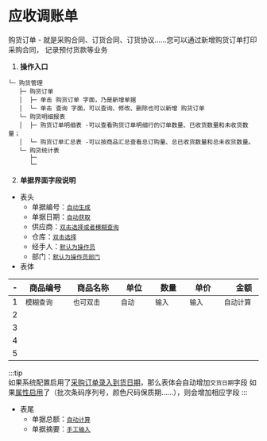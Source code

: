 # 应收调账单 <Badge text="尽消存" />

购货订单 - 就是采购合同、订货合同、订货协议……您可以通过新增购货订单打印采购合同， 记录预付货款等业务

1. **操作入口**

```:no-line-numbers
└─ 购货管理
   ├─ 购货订单
   │  ├─ 单击 购货订单 字面，乃是新增单据
   │  └─ 单击 查询 字面，可以查询、修改、删除也可以新增 购货订单
   └─ 购货明细报表
   │  ├─ 购货订单明细表 -可以查看购货订单明细行的订单数量、已收货数量和未收货数量；
   │  └─ 购货订单汇总表 -可以按商品汇总查看总订购量、总已收货数量和总未收货数量。
   └─ 购货统计表
      ├─
      └─
```
2. **单据界面字段说明** 
- 表头
  - 单据编号：<u>`自动生成`</u> 
  - 单据日期：<u>`自动获取`</u>  
  - 供应商：<u>`双击选择或者模糊查询` </u>
  - 仓库：<u>`双击选择`</u>
  - 经手人：<u>`默认为操作员`</u> 
  - 部门：<u>`默认为操作员部门`</u> 
- 表体

|-|商品编号|商品名称|单位|数量|单价|金额|交货日期|备注|
|--|--|--|--|--|--|--|--|--|
|1 |<div style="width:60pt">`模糊查询`</div> |<div style="width:60pt"> `也可双击`</div>|<div style="width:40pt"> `自动`</div>|<div style="width:40pt"> `输入`</div>|<div style="width:40pt"> `输入`</div>|<div style="width:60pt">`自动计算` </div>|<div style="width:60pt">`单击选择` </div>|<div style="width:40pt">`输入` </div>|
|2|||||||||
|3|||||||||
|4|||||||||
|5|||||||||
:::tip  
如果系统配置启用了[采购订单录入到货日期](system.md#采购订单录入到货日期)，那么表体会自动增加`交货日期`字段
如果[属性启用](system.md#属性启用)了（批次条码序列号，颜色尺码保质期……），则会增加相应字段
:::
- 表尾
  - 单据总额：<u>`自动计算`</u>
  - 单据摘要：<u>`手工输入`</u>